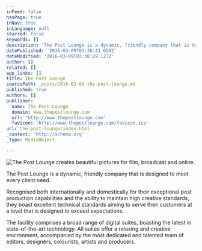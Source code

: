 ```yaml
---
inFeed: false
hasPage: true
inNav: true
inLanguage: null
starred: false
keywords: []
description: 'The Post Lounge is a dynamic, friendly company that is designed to meet every client need.'
datePublished: '2016-03-09T03:38:41.650Z'
dateModified: '2016-03-09T03:38:29.127Z'
author: []
related: []
app_links: []
title: The Post Lounge
sourcePath: _posts/2016-03-09-the-post-lounge.md
published: true
authors: []
publisher:
  name: The Post Lounge
  domain: www.thepostlounge.com
  url: 'http://www.thepostlounge.com'
  favicon: 'http://www.thepostlounge.com/favicon.ico'
url: the-post-lounge/index.html
_context: 'http://schema.org'
_type: MediaObject

---
```

![The Post Lounge creates beautiful pictures for film, broadcast and online.](https://s3-us-west-2.amazonaws.com/the-grid-img/p/b85dac16ce773a6f66f8059a1d97213d1c04794c.png)

The Post Lounge is a dynamic, friendly company that is designed to meet every client need.

Recognised both internationally and domestically for their exceptional post production capabilities and the ability to maintain high creative standards, they boast excellent technical standards aiming to serve their customers at a level that is designed to exceed expectations.

The facility comprises a broad range of digital suites, boasting the latest in state-of-the-art technology. All suites offer a relaxing and creative environment, accompanied by the most dedicated and talented team of editors, designers, colourists, artists and producers.